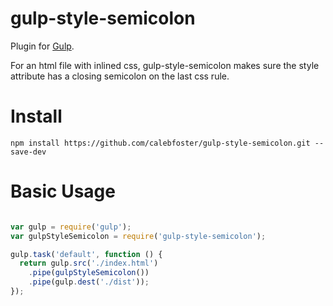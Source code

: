 # gulp-style-semicolon

Plugin for [Gulp](https://github.com/gulpjs/gulp).

For an html file with inlined css, gulp-style-semicolon makes sure the style attribute has a closing semicolon on the last css rule.

# Install

```
npm install https://github.com/calebfoster/gulp-style-semicolon.git --save-dev
```

# Basic Usage

```javascript

var gulp = require('gulp');
var gulpStyleSemicolon = require('gulp-style-semicolon');

gulp.task('default', function () {
  return gulp.src('./index.html')
    .pipe(gulpStyleSemicolon())
    .pipe(gulp.dest('./dist'));
});
```